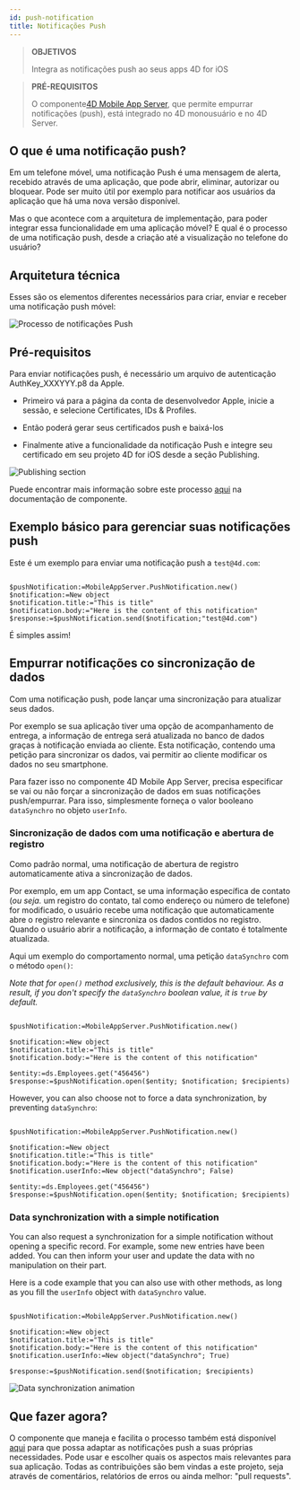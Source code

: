 ```yaml
---
id: push-notification
title: Notificações Push
---
```


> **OBJETIVOS**
> 
> Integra as notificações push ao seus apps 4D for iOS

> **PRÉ-REQUISITOS**
> 
> O componente[4D Mobile App Server](https://github.com/4d-for-ios/4D-Mobile-App-Server), que permite empurrar notificações (push), está integrado no 4D monousuário e no 4D Server.

## O que é uma notificação push?

Em um telefone móvel, uma notificação Push é uma mensagem de alerta, recebido através de uma aplicação, que pode abrir, eliminar, autorizar ou bloquear. Pode ser muito útil por exemplo para notificar aos usuários da aplicação que há uma nova versão disponível.

Mas o que acontece com a arquitetura de implementação, para poder integrar essa funcionalidade em uma aplicação móvel? E qual é o processo de uma notificação push, desde a criação até a visualização no telefone do usuário?

## Arquitetura técnica

Esses são os elementos diferentes necessários para criar, enviar e receber uma notificação push móvel:

![Processo de notificações Push](assets/en/push-notification/4D-for-ios-push-notification.png)

## Pré-requisitos

Para enviar notificações push, é necessário um arquivo de autenticação AuthKey_XXXYYY.p8 da Apple.

* Primeiro vá para a página da conta de desenvolvedor Apple, inicie a sessão, e selecione  Certificates, IDs & Profiles.

* Então poderá gerar seus certificados push e baixá-los

* Finalmente ative a funcionalidade da notificação Push e integre seu certificado em seu projeto 4D for iOS desde a seção Publishing.

![Publishing section](assets/en/push-notification/push-notification-publishing-section.png)

Puede encontrar mais informação sobre este processo [aqui](https://github.com/4d-for-ios/4D-Mobile-App-Server/blob/master/Documentation/Classes/PushNotification.md) na documentação de componente.

## Exemplo básico para gerenciar suas notificações push

Este é um exemplo para enviar uma notificação push a `test@4d.com`:

```4d

$pushNotification:=MobileAppServer.PushNotification.new() 
$notification:=New object 
$notification.title:="This is title" 
$notification.body:="Here is the content of this notification" 
$response:=$pushNotification.send($notification;"test@4d.com")

```

É simples assim!

## Empurrar notificações co sincronização de dados

Com uma notificação push, pode lançar uma sincronização para atualizar seus dados.

Por exemplo se sua aplicação tiver uma opção de acompanhamento de entrega, a informação de entrega será atualizada no banco de dados graças à notificação enviada ao cliente. Esta notificação, contendo uma petição para sincronizar os dados, vai permitir ao cliente modificar os dados no seu smartphone.

Para fazer isso no componente 4D Mobile App Server, precisa especificar se vai ou não forçar a sincronização de dados em suas notificações push/empurrar. Para isso, simplesmente forneça o valor booleano `dataSynchro` no objeto `userInfo`.

### Sincronização de dados com uma notificação e abertura de registro

Como padrão normal, uma notificação de abertura de registro automaticamente ativa a sincronização de dados.

Por exemplo, em um app Contact, se uma informação específica de contato (*ou seja.* um registro do contato, tal como endereço ou número de telefone) for modificado, o usuário recebe uma notificação que automaticamente abre o registro relevante e sincroniza os dados contidos no registro. Quando o usuário abrir a notificação, a informação de contato é totalmente atualizada.

Aqui um exemplo do comportamento normal,  uma petição `dataSynchro` com o método `open()`:

*Note that for `open()` method exclusively, this is the default behaviour. As a result, if you don't specify the `dataSynchro` boolean value, it is `true` by default.*

```4d

$pushNotification:=MobileAppServer.PushNotification.new()

$notification:=New object
$notification.title:="This is title" 
$notification.body:="Here is the content of this notification" 

$entity:=ds.Employees.get("456456")
$response:=$pushNotification.open($entity; $notification; $recipients)

```

However, you can also choose not to force a data synchronization, by preventing `dataSynchro`:

```4D 

$pushNotification:=MobileAppServer.PushNotification.new()

$notification:=New object
$notification.title:="This is title" 
$notification.body:="Here is the content of this notification" 
$notification.userInfo:=New object("dataSynchro"; False)

$entity:=ds.Employees.get("456456")
$response:=$pushNotification.open($entity; $notification; $recipients)

```
### Data synchronization with a simple notification

You can also request a synchronization for a simple notification without opening a specific record. For example, some new entries have been added. You can then inform your user and update the data with no manipulation on their part.

Here is a code example that you can also use with other methods, as long as you fill the `userInfo` object with `dataSynchro` value.

```4d

$pushNotification:=MobileAppServer.PushNotification.new()

$notification:=New object
$notification.title:="This is title" 
$notification.body:="Here is the content of this notification" 
$notification.userInfo:=New object("dataSynchro"; True)

$response:=$pushNotification.send($notification; $recipients)

```
![Data synchronization animation](assets/en/push-notification/pushandSynchro.gif)

## Que fazer agora?

O componente que maneja e facilita o processo também está disponível [aqui](https://github.com/4d-for-ios/4D-Mobile-App-Server/blob/master/Documentation/Classes/PushNotification.md) para que possa adaptar as notificações push a suas próprias necessidades. Pode usar e escolher quais os aspectos mais relevantes para sua aplicação. Todas as contribuições são bem vindas a este projeto, seja através de comentários, relatórios de erros ou ainda melhor: "pull requests".


